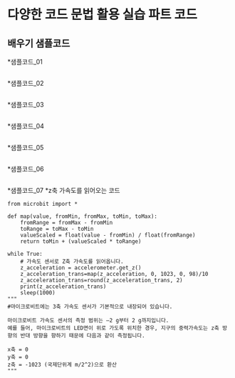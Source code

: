 # 다양한 코드 문법 활용 실습 파트 코드
## 배우기 샘플코드
*샘플코드_01
```
```

*샘플코드_02
```
```

*샘플코드_03
```
```

*샘플코드_04
```
```

*샘플코드_05
```
```

*샘플코드_06
```
```


*샘플코드_07
*z축 가속도를 읽어오는 코드
```
from microbit import *

def map(value, fromMin, fromMax, toMin, toMax):
    fromRange = fromMax - fromMin
    toRange = toMax - toMin
    valueScaled = float(value - fromMin) / float(fromRange)
    return toMin + (valueScaled * toRange)

while True:
    # 가속도 센서로 Z축 가속도를 읽어옵니다.
    z_acceleration = accelerometer.get_z() 
    z_acceleration_trans=map(z_acceleration, 0, 1023, 0, 98)/10
    z_acceleration_trans=round(z_acceleration_trans, 2)
    print(z_acceleration_trans)
    sleep(1000)
"""
#마이크로비트에는 3축 가속도 센서가 기본적으로 내장되어 있습니다.

마이크로비트 가속도 센서의 측정 범위는 –2 g부터 2 g까지입니다.
예를 들어, 마이크로비트의 LED면이 위로 가도록 위치한 경우, 지구의 중력가속도는 z축 방향의 반대 방향을 향하기 때문에 다음과 같이 측정됩니다.

x축 = 0
y축 = 0
z축 = -1023 (국제단위계 m/2^2)으로 환산
"""
```
